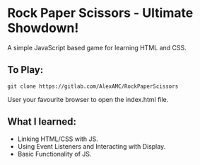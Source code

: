 # Rock Paper Scissors - Ultimate Showdown!

A simple JavaScript based game for learning HTML and CSS. 

## To Play: 
```
git clone https://gitlab.com/AlexAMC/RockPaperScissors
```
User your favourite browser to open the index.html file. 

## What I learned: 

*  Linking HTML/CSS with JS.
*  Using Event Listeners and Interacting with Display. 
*  Basic Functionality of JS.